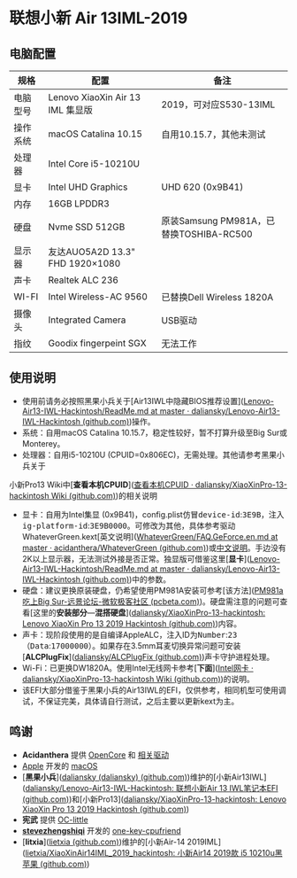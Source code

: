 # 联想小新 Air 13IML-2019

## 电脑配置

| 规格     | 配置                             | 备注                                    |
| -------- | -------------------------------- | --------------------------------------- |
| 电脑型号 | Lenovo XiaoXin Air 13 IML 集显版 | 2019，可对应S530-13IML                  |
| 操作系统 | macOS Catalina 10.15             | 自用10.15.7，其他未测试                 |
| 处理器   | Intel Core i5-10210U             |                                         |
| 显卡     | Intel UHD Graphics               | UHD 620 (0x9B41)                        |
| 内存     | 16GB LPDDR3                      |                                         |
| 硬盘     | Nvme SSD 512GB                   | 原装Samsung PM981A，已替换TOSHIBA-RC500 |
| 显示器   | 友达AUO5A2D 13.3" FHD 1920×1080  |                                         |
| 声卡     | Realtek ALC 236                  |                                         |
| WI-FI    | Intel Wireless-AC 9560           | 已替换Dell Wireless 1820A               |
| 摄像头   | Integrated Camera                | USB驱动                                 |
| 指纹     | Goodix fingerpeint SGX           | 无法工作                                |

## 使用说明

* 使用前请务必按照黑果小兵关于[Air13IWL中隐藏BIOS推荐设置]([Lenovo-Air13-IWL-Hackintosh/ReadMe.md at master · daliansky/Lenovo-Air13-IWL-Hackintosh (github.com)](https://github.com/daliansky/Lenovo-Air13-IWL-Hackintosh/blob/master/Advanced/ReadMe.md))操作。
* 系统：自用macOS Catalina 10.15.7，稳定性较好，暂不打算升级至Big Sur或Monterey。
* 处理器：自用i5-10210U (CPUID=0x806EC)，无需处理。其他请参考黑果小兵关于

小新Pro13 Wiki中[<b>查看本机CPUID</b>]([查看本机CPUID · daliansky/XiaoXinPro-13-hackintosh Wiki (github.com)](https://github.com/daliansky/XiaoXinPro-13-hackintosh/wiki/查看本机CPUID))的相关说明

* 显卡：自用为Intel集显 (0x9B41)，config.plist仿冒<kbd>device-id</kbd>:<kbd>3E9B</kbd>，注入<kbd>ig-platform-id</kbd>:<kbd>3E9B0000</kbd>。可修改为其他，具体参考驱动WhateverGreen.kext[英文说明]([WhateverGreen/FAQ.GeForce.en.md at master · acidanthera/WhateverGreen (github.com)](https://github.com/acidanthera/WhateverGreen/blob/master/Manual/FAQ.GeForce.en.md))或[中文说明](https://github.com/acidanthera/WhateverGreen/blob/master/Manual/FAQ.IntelHD.cn.md)。手边没有2K以上显示器，无法测试外接是否正常。独显版可借鉴这里[<b>显卡</b>]([Lenovo-Air13-IWL-Hackintosh/ReadMe.md at master · daliansky/Lenovo-Air13-IWL-Hackintosh (github.com)](https://github.com/daliansky/Lenovo-Air13-IWL-Hackintosh/blob/master/Advanced/ReadMe.md))中的参数。
* 硬盘：建议更换原装硬盘，仍希望使用PM981A安装可参考[该方法]([PM981a 吃上Big Sur-远景论坛-微软极客社区 (pcbeta.com)](https://bbs.pcbeta.com/forum.php?mod=viewthread&tid=1867021))。硬盘需注意的问题可查看[这里的<b>安装部分</b>—<b>混搭硬盘</b>]([daliansky/XiaoXinPro-13-hackintosh: Lenovo XiaoXin Pro 13 2019 Hackintosh (github.com)](https://github.com/daliansky/XiaoXinPro-13-hackintosh))内容。
* 声卡：现阶段使用的是自编译AppleALC，注入ID为<kbd>Number</kbd>:<kbd>23</kbd>（<kbd>Data</kbd>:<kbd>17000000</kbd>）。如果存在3.5mm耳麦切换异常问题可安装[<b>ALCPlugFix</b>]([daliansky/ALCPlugFix (github.com)](https://github.com/daliansky/ALCPlugFix))声卡守护进程处理。
* Wi-Fi：已更换DW1820A。使用Intel无线网卡参考[<b>下面</b>]([Intel网卡 · daliansky/XiaoXinPro-13-hackintosh Wiki (github.com)](https://github.com/daliansky/XiaoXinPro-13-hackintosh/wiki/Intel网卡))的说明。
* 该EFI大部分借鉴于黑果小兵的Air13IWL的EFI，仅供参考，相同机型可使用调试，不保证完美，具体请自行测试，之后主要以更新kext为主。

## 鸣谢

* **Acidanthera** 提供 [OpenCore](https://github.com/acidanthera/OpenCorePkg) 和 [相关驱动](https://github.com/acidanthera)
* [Apple](https://www.apple.com/) 开发的 [macOS](https://www.apple.com/macos)
* [<b>黑果小兵</b>]([daliansky (daliansky) (github.com)](https://github.com/daliansky))维护的[小新Air13IWL]([daliansky/Lenovo-Air13-IWL-Hackintosh: 联想小新Air 13 IWL笔记本EFI (github.com)](https://github.com/daliansky/Lenovo-Air13-IWL-Hackintosh))和[小新Pro13]([daliansky/XiaoXinPro-13-hackintosh: Lenovo XiaoXin Pro 13 2019 Hackintosh (github.com)](https://github.com/daliansky/XiaoXinPro-13-hackintosh))
* **宪武** 提供 [OC-little](https://github.com/daliansky/OC-little)
* [<b>stevezhengshiqi</b>](https://github.com/stevezhengshiqi) 开发的 [one-key-cpufriend](https://github.com/stevezhengshiqi/one-key-cpufriend)
* [<b>litxia</b>]([lietxia (github.com)](https://github.com/lietxia))维护的[小新Air-14 2019IML]([lietxia/XiaoXinAir14IML_2019_hackintosh: 小新Air14 2019款 i5 10210u黑苹果 (github.com)](https://github.com/lietxia/XiaoXinAir14IML_2019_hackintosh))